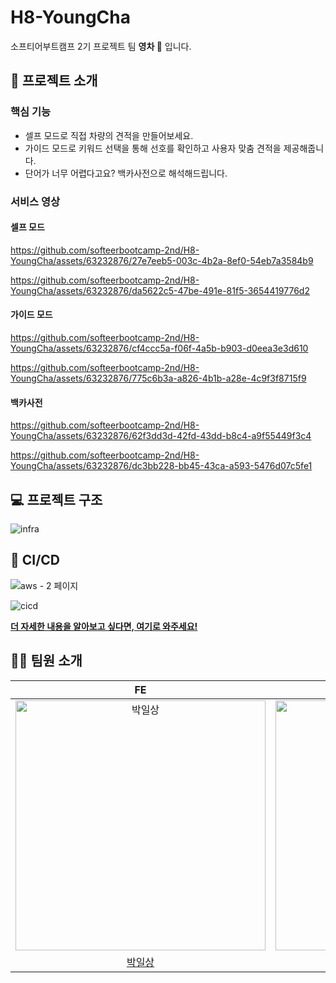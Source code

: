 
# H8-YoungCha

소프티어부트캠프 2기 프로젝트 팀 **영차 🚙** 입니다.

## 💬 프로젝트 소개

### 핵심 기능
- 셀프 모드로 직접 차량의 견적을 만들어보세요.
- 가이드 모드로 키워드 선택을 통해 선호를 확인하고 사용자 맞춤 견적을 제공해줍니다.
- 단어가 너무 어렵다고요? 백카사전으로 해석해드립니다.

### 서비스 영상
#### 셀프 모드

https://github.com/softeerbootcamp-2nd/H8-YoungCha/assets/63232876/27e7eeb5-003c-4b2a-8ef0-54eb7a3584b9


https://github.com/softeerbootcamp-2nd/H8-YoungCha/assets/63232876/da5622c5-47be-491e-81f5-3654419776d2


#### 가이드 모드

https://github.com/softeerbootcamp-2nd/H8-YoungCha/assets/63232876/cf4ccc5a-f06f-4a5b-b903-d0eea3e3d610

https://github.com/softeerbootcamp-2nd/H8-YoungCha/assets/63232876/775c6b3a-a826-4b1b-a28e-4c9f3f8715f9


#### 백카사전

https://github.com/softeerbootcamp-2nd/H8-YoungCha/assets/63232876/62f3dd3d-42fd-43dd-b8c4-a9f55449f3c4

https://github.com/softeerbootcamp-2nd/H8-YoungCha/assets/63232876/dc3bb228-bb45-43ca-a593-5476d07c5fe1


<!-- ## 🛠 Tech Stacks -->


## 💻 프로젝트 구조
![infra](https://github.com/softeerbootcamp-2nd/H8-YoungCha/assets/63232876/a223c395-7af2-4b44-be9e-e002b7264e8e)

## 🚀 CI/CD
![aws - 2 페이지](https://github.com/softeerbootcamp-2nd/H8-YoungCha/assets/63232876/09100da3-fd7a-46e4-a605-1bb1807b9e80)

![cicd](https://github.com/softeerbootcamp-2nd/H8-YoungCha/assets/63232876/f7569210-b023-43ee-bef8-aaac14c5bdb3)

**[더 자세한 내용을 알아보고 싶다면, 여기로 와주세요!](https://github.com/softeerbootcamp-2nd/H8-YoungCha/wiki)**

## 👨‍💻 팀원 소개

|                                          FE                                          |                                         FE                                          |                                          FE                                          |                                           BE                                           |                                            BE                                             |                                             AOS                                              |                                          AOS                                           |
| :----------------------------------------------------------------------------------: | :---------------------------------------------------------------------------------: | :----------------------------------------------------------------------------------: | :------------------------------------------------------------------------------------: | :---------------------------------------------------------------------------------------: | :------------------------------------------------------------------------------------------: | :------------------------------------------------------------------------------------: |
| <img src="https://avatars.githubusercontent.com/1lsang" width="400px" alt="박일상"/> | <img src="https://avatars.githubusercontent.com/jhyep" width="400px" alt="박지혜"/> | <img src="https://avatars.githubusercontent.com/bae-sh" width="400px" alt="배성현"/> | <img src="https://avatars.githubusercontent.com/csct3434" width="400px" alt="김동철"/> | <img src="https://avatars.githubusercontent.com/dohyeon-han" width="400px" alt="한도현"/> | <img src="https://avatars.githubusercontent.com/hyeonseongkang" width="400px" alt="강현성"/> | <img src="https://avatars.githubusercontent.com/DEVxMOON" width="400px" alt="정혜린"/> |
|                    [박일상](https://github.com/1lsang)                     |                         [박지혜](https://github.com/jhyep)                          |                         [배성현](https://github.com/bae-sh)                          |                         [김동철](https://github.com/csct3434)                          |                         [한도현](https://github.com/dohyeon-han)                          |                         [강현성](https://github.com/hyeonseongkang)                          |                         [정혜린](https://github.com/DEVxMOON)                          |


